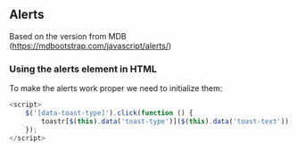 ## Alerts

Based on the version from MDB (https://mdbootstrap.com/javascript/alerts/)

### Using the alerts element in HTML

To make the alerts work proper we need to initialize them:
```javascript
<script>
    $('[data-toast-type]').click(function () {
        toastr[$(this).data('toast-type')]($(this).data('toast-text'))
    });
</script>
```
